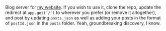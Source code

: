 Blog server for [my website](https://notsuu.github.io). If you wish to use it, clone the repo, update the redirect at `app.get('/')` to wherever you prefer (or remove it altogether), and post by updating `posts.json` as well as adding your posts in the format of `postId.json` in the `posts` folder. Yeah, groundbreaking discovery, I know.
